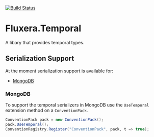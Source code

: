 [![Build Status](https://dev.azure.com/fluxera/Foundation/_apis/build/status/GitHub/fluxera.Fluxera.Temporal?branchName=main&stageName=BuildAndTest)](https://dev.azure.com/fluxera/Foundation/_build/latest?definitionId=82&branchName=main)

# Fluxera.Temporal
A libary that provides temporal types.


## Serialization Support

At the moment serialization support is available for:

- [MongoDB](https://github.com/mongodb/mongo-csharp-driver)

### MongoDB

To support the temporal serializers in MongoDB use the ```UseTemporal``` extension method on a ```ConventionPack```.

```C#
ConventionPack pack = new ConventionPack();
pack.UseTemporal();
ConventionRegistry.Register("ConventionPack", pack, t => true);
```
